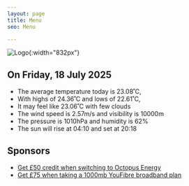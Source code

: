 ```yaml
---
layout: page
title: Menu
seo: Menu

---
```


![Logo](/images/logo.jpg){:width="832px"}

<!-- weather_marker starts -->
## On Friday, 18 July 2025

- The average temperature today is 23.08˚C,
- With highs of 24.36˚C and lows of 22.61˚C,
- It may feel like 23.06˚C with few clouds
- The wind speed is 2.57m/s and visibility is 10000m
- The pressure is 1010hPa and humidity is 62%
- The sun will rise at 04:10 and set at 20:18

<!-- weather_marker ends -->

## Sponsors

- [Get £50 credit when switching to Octopus Energy](https://bit.ly/3oD1nnS)
- [Get £75 when taking a 1000mb YouFibre broadband plan](https://aklam.io/91zWhU?)
